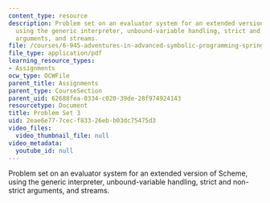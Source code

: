 ```yaml
---
content_type: resource
description: Problem set on an evaluator system for an extended version of Scheme,
  using the generic interpreter, unbound-variable handling, strict and non-strict
  arguments, and streams.
file: /courses/6-945-adventures-in-advanced-symbolic-programming-spring-2009/2eae6e777cecf83326ebb03dc75475d3_MIT6_945s09_assn03.pdf
file_type: application/pdf
learning_resource_types:
- Assignments
ocw_type: OCWFile
parent_title: Assignments
parent_type: CourseSection
parent_uid: 62688fea-0334-c020-39de-28f974924143
resourcetype: Document
title: Problem Set 3
uid: 2eae6e77-7cec-f833-26eb-b03dc75475d3
video_files:
  video_thumbnail_file: null
video_metadata:
  youtube_id: null
---
```

Problem set on an evaluator system for an extended version of Scheme, using the generic interpreter, unbound-variable handling, strict and non-strict arguments, and streams.

